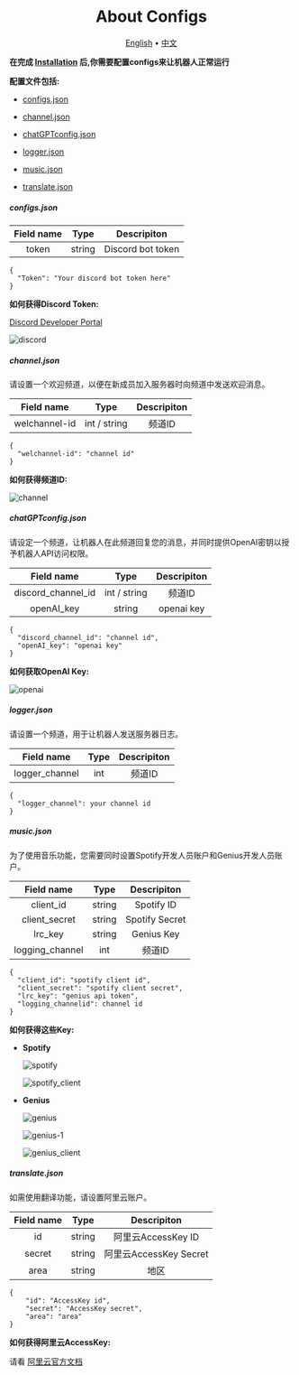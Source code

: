 <h1 align="center">
  About Configs
  <br>
</h1>

<div>
<p align="center">
  <a href="https://github.com/HYBBWuXiDiXi/E1ectricBot/blob/master/readme/configs.md">English</a>
  •
  <a href="https://github.com/HYBBWuXiDiXi/E1ectricBot/blob/master/readme/configs-zh.md">中文</a>
</p>
</div>

**在完成 [Installation](https://github.com/HYBBWuXiDiXi/E1ectricBot/blob/master/README.md) 后,你需要配置configs来让机器人正常运行**

**配置文件包括:**

- [configs.json](#configs.json)

- [channel.json](#channel.json)

- [chatGPTconfig.json](#chatGPTconfig.json)

- [logger.json](#logger.json)

- [music.json](#music.json)

- [translate.json](#translate.json)

##### configs.json

| Field name | Type   | Descripiton       |
|:----------:|:------:|:-----------------:|
| token      | string | Discord bot token |

```
{
  "Token": "Your discord bot token here"    
}
```

**如何获得Discord Token:**

[Discord Developer Portal](https://discord.com/developers)

![discord](https://github.com/HYBBWuXiDiXi/E1ectricBot/blob/master/images/discord.png)

##### channel.json

请设置一个欢迎频道，以便在新成员加入服务器时向频道中发送欢迎消息。

| Field name    | Type         | Descripiton |
|:-------------:|:------------:|:-----------:|
| welchannel-id | int / string | 频道ID        |

```
{
  "welchannel-id": "channel id"
}
```

**如何获得频道ID:**

![channel](https://github.com/HYBBWuXiDiXi/E1ectricBot/blob/master/images/channel.png)

##### chatGPTconfig.json

请设定一个频道，让机器人在此频道回复您的消息，并同时提供OpenAI密钥以授予机器人API访问权限。

| Field name         | Type         | Descripiton |
|:------------------:|:------------:|:-----------:|
| discord_channel_id | int / string | 频道ID        |
| openAI_key         | string       | openai key  |

```
{
  "discord_channel_id": "channel id",
  "openAI_key": "openai key"
}
```

**如何获取OpenAI Key:**

![openai](https://github.com/HYBBWuXiDiXi/E1ectricBot/blob/master/images/openai.png "openai")

##### logger.json

请设置一个频道，用于让机器人发送服务器日志。

| Field name     | Type | Descripiton |
|:--------------:|:----:|:-----------:|
| logger_channel | int  | 频道ID        |

```
{
  "logger_channel": your channel id
}
```

##### music.json

为了使用音乐功能，您需要同时设置Spotify开发人员账户和Genius开发人员账户。

| Field name      | Type   | Descripiton    |
|:---------------:|:------:|:--------------:|
| client_id       | string | Spotify ID     |
| client_secret   | string | Spotify Secret |
| lrc_key         | string | Genius Key     |
| logging_channel | int    | 频道ID           |

```
{
  "client_id": "spotify client id",
  "client_secret": "spotify client secret",
  "lrc_key": "genius api token",
  "logging_channelid": channel id
}
```

**如何获得这些Key:**

- **Spotify**

  ![spotify](https://github.com/HYBBWuXiDiXi/E1ectricBot/blob/master/images/spotify.png)

  ![spotify_client](https://github.com/HYBBWuXiDiXi/E1ectricBot/blob/master/images/spotify_client.png)

- **Genius**

  ![genius](https://github.com/HYBBWuXiDiXi/E1ectricBot/blob/master/images/genius.png)

  ![genius-1](https://github.com/HYBBWuXiDiXi/E1ectricBot/blob/master/images/genius-1.png)

  ![genius_client](https://github.com/HYBBWuXiDiXi/E1ectricBot/blob/master/images/genius_client.png)

##### translate.json

如需使用翻译功能，请设置阿里云账户。

| Field name | Type   | Descripiton         |
|:----------:|:------:|:-------------------:|
| id         | string | 阿里云AccessKey ID     |
| secret     | string | 阿里云AccessKey Secret |
| area       | string | 地区                  |

```
{
    "id": "AccessKey id",
    "secret": "AccessKey secret",
    "area": "area"
}
```

**如何获得阿里云AccessKey:**

请看 [阿里云官方文档](https://help.aliyun.com/document_detail/116401.htm?spm=a2c4g.11186623.0.0.b22b36692HkJOq#task-2245479)
